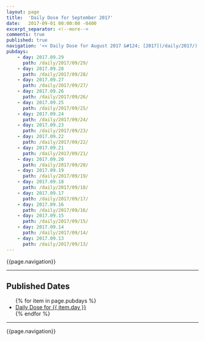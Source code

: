 ```yaml
---
layout: page
title:  'Daily Dose for September 2017'
date:   2017-09-01 00:00:00 -0400
excerpt_separator: <!--more-->
comments: true
published: true
navigation: '<< Daily Dose for August 2017 &#124; [2017](/daily/2017/) &#124; Daily Dose for October 2017 >>'
pubdays: 
    - day: 2017.09.29
      path: /daily/2017/09/29/
    - day: 2017.09.28
      path: /daily/2017/09/28/
    - day: 2017.09.27
      path: /daily/2017/09/27/
    - day: 2017.09.26
      path: /daily/2017/09/26/
    - day: 2017.09.25
      path: /daily/2017/09/25/
    - day: 2017.09.24
      path: /daily/2017/09/24/
    - day: 2017.09.23
      path: /daily/2017/09/23/
    - day: 2017.09.22
      path: /daily/2017/09/22/
    - day: 2017.09.21
      path: /daily/2017/09/21/
    - day: 2017.09.20
      path: /daily/2017/09/20/
    - day: 2017.09.19
      path: /daily/2017/09/19/
    - day: 2017.09.18
      path: /daily/2017/09/18/
    - day: 2017.09.17
      path: /daily/2017/09/17/
    - day: 2017.09.16
      path: /daily/2017/09/16/
    - day: 2017.09.15
      path: /daily/2017/09/15/
    - day: 2017.09.14
      path: /daily/2017/09/14/
    - day: 2017.09.13
      path: /daily/2017/09/13/
---
```

{{page.navigation}}
<hr/>

## Published Dates
<ul>
  {% for item in page.pubdays %}
    <li><a href="{{ item.path }}">Daily Dose for {{ item.day }}</a></li>
  {% endfor %}
</ul>

<hr/>
{{page.navigation}}
